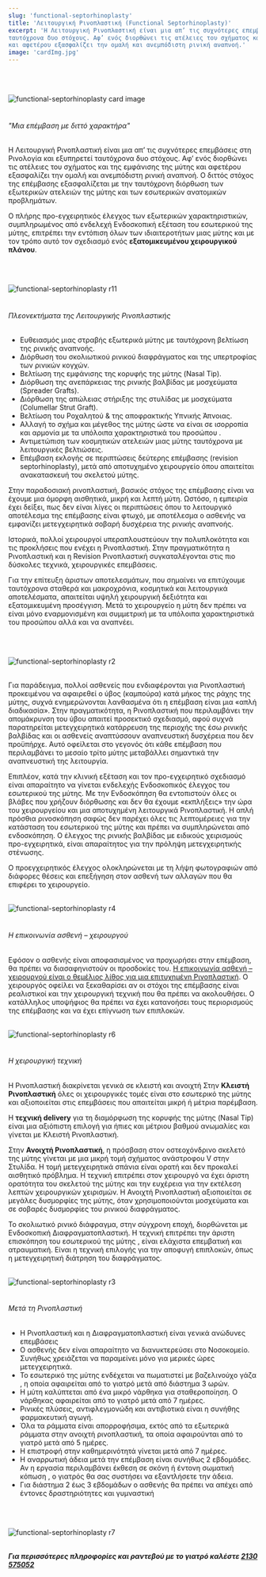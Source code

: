 ```yaml
---
slug: 'functional-septorhinoplasty'
title: 'Λειτουργική Ρινοπλαστική (Functional Septorhinoplasty)'
excerpt: 'Η Λειτουργική Ρινοπλαστική είναι μια απ’ τις συχνότερες επεμβάσεις στη Ρινολογία και εξυπηρετεί
ταυτόχρονα δυο στόχους. Αφ’ ενός διορθώνει τις ατέλειες του σχήματος και της εμφάνισης της μύτης
και αφετέρου εξασφαλίζει την ομαλή και ανεμπόδιστη ρινική αναπνοή.'
image: 'cardImg.jpg'
---
```

<br/>
<br/>

![functional-septorhinoplasty card image](cardImg.jpg)
<br/>
<br/>

###### "Μια επέμβαση με διττό χαρακτήρα"
Η Λειτουργική Ρινοπλαστική είναι μια απ’ τις συχνότερες επεμβάσεις στη Ρινολογία και εξυπηρετεί ταυτόχρονα δυο στόχους. Αφ’ ενός διορθώνει τις ατέλειες του σχήματος και της εμφάνισης της μύτης και αφετέρου εξασφαλίζει την ομαλή και ανεμπόδιστη ρινική αναπνοή. Ο διττός στόχος της επέμβασης εξασφαλίζεται με την ταυτόχρονη διόρθωση των εξωτερικών ατελειών της μύτης και των εσωτερικών ανατομικών προβλημάτων.

Ο πλήρης προ-εγχειρητικός έλεγχος των εξωτερικών χαρακτηριστικών, συμπληρωμένος από ενδελεχή Ενδοσκοπική εξέταση του εσωτερικού της μύτης, επιτρέπει την εντόπιση όλων των ιδιαιτεροτήτων μιας μύτης και με τον τρόπο αυτό τον σχεδιασμό ενός **εξατομικευμένου χειρουργικού πλάνου**.

<br/>
<br/>

![functional-septorhinoplasty r11](r11.jpg)
<br/>
<br/>

###### Πλεονεκτήματα της Λειτουργικής Ρινοπλαστικής

* Ευθειασμός μιας στραβής εξωτερικά μύτης με ταυτόχρονη βελτίωση της ρινικής αναπνοής.
* Διόρθωση του σκολιωτικού ρινικού διαφράγματος και της υπερτροφίας των ρινικών κογχών.
* Βελτίωση της εμφάνισης της κορυφής της μύτης (Nasal Tip).
* Διόρθωση της ανεπάρκειας της ρινικής βαλβίδας με μοσχεύματα (Spreader Grafts).
* Διόρθωση της απώλειας στήριξης της στυλίδας με μοσχεύματα (Columellar Strut Graft).
* Βελτίωση του Ροχαλητού & της αποφρακτικής Υπνικής Άπνοιας.
* Αλλαγή το σχήμα και μέγεθος της μύτης ώστε να είναι σε ισορροπία και αρμονία με τα υπόλοιπα χαρακτηριστικά του προσώπου .
* Αντιμετώπιση των κοσμητικών ατελειών μιας μύτης ταυτόχρονα με λειτουργικές βελτιώσεις.
* Επέμβαση εκλογής σε περιπτώσεις δεύτερης επέμβασης (revision septorhinoplasty), μετά από αποτυχημένο χειρουργείο όπου απαιτείται ανακατασκευή του σκελετού μύτης.

Στην παραδοσιακή ρινοπλαστική, βασικός στόχος της επέμβασης είναι να έχουμε μια όμορφη αισθητικά, μικρή και λεπτή μύτη. Ωστόσο, η εμπειρία έχει δείξει, πως δεν είναι λίγες οι περιπτώσεις όπου το λειτουργικό αποτέλεσμα της επέμβασης είναι φτωχό, με αποτέλεσμα ο ασθενής να εμφανίζει μετεγχειρητικά σοβαρή δυσχέρεια της ρινικής αναπνοής.

Ιστορικά, πολλοί χειρουργοί υπεραπλουστεύουν την πολυπλοκότητα και τις προκλήσεις που ενέχει η Ρινοπλαστική. Στην πραγματικότητα η Ρινοπλαστική και η Revision Ρινοπλαστική συγκαταλέγονται στις πιο δύσκολες τεχνικά, χειρουργικές επεμβάσεις.

Για την επίτευξη άριστων αποτελεσμάτων, που σημαίνει να επιτύχουμε ταυτόχρονα σταθερά και μακροχρόνια, κοσμητικά και λειτουργικά αποτελέσματα, απαιτείται υψηλή χειρουργική δεξιότητα και εξατομικευμένη προσέγγιση. Μετά το χειρουργείο η μύτη δεν πρέπει να είναι μόνο εναρμονισμένη και συμμετρική με τα υπόλοιπα χαρακτηριστικά του προσώπου αλλά και να αναπνέει.

<br/>
<br/>

![functional-septorhinoplasty r2](r2.jpg)
<br/>
<br/>

Για παράδειγμα, πολλοί ασθενείς που ενδιαφέρονται για Ρινοπλαστική προκειμένου να αφαιρεθεί ο ύβος (καμπούρα) κατά μήκος της ράχης της μύτης, συχνά ενημερώνονται λανθασμένα ότι η επέμβαση είναι μια «απλή διαδικασία». Στην πραγματικότητα, η Ρινοπλαστική που περιλαμβάνει την απομάκρυνση του ύβου απαιτεί προσεκτικό σχεδιασμό, αφού συχνά παρατηρείται μετεγχειρητικά κατάρρευση της περιοχής της έσω ρινικής βαλβίδας και οι ασθενείς αναπτύσσουν αναπνευστική δυσχέρεια που δεν προϋπήρχε. Αυτό οφείλεται στο γεγονός ότι κάθε επέμβαση που περιλαμβάνει το μεσαίο τρίτο μύτης μεταβάλλει σημαντικά την αναπνευστική της λειτουργία.

Επιπλέον, κατά την κλινική εξέταση και τον προ-εγχειρητικό σχεδιασμό είναι απαραίτητο να γίνεται ενδελεχής Ενδοσκοπικός έλεγχος του εσωτερικού της μύτης. Με την Ενδοσκόπηση θα εντοπιστούν όλες οι βλάβες που χρήζουν διόρθωσης και δεν θα έχουμε «εκπλήξεις» την ώρα του χειρουργείου και μια αποτυχημένη λειτουργικά Ρινοπλαστική. Η απλή πρόσθια ρινοσκόπηση σαφώς δεν παρέχει όλες τις λεπτομέρειες για την κατάσταση του εσωτερικού της μύτης και πρέπει να συμπληρώνεται από ενδοσκόπηση. Ο έλεγχος της ρινικής βαλβίδας με ειδικούς χειρισμούς προ-εγχειρητικά, είναι απαραίτητος για την πρόληψη μετεγχειρητικής στένωσης.

Ο προεγχειρητικός έλεγχος ολοκληρώνεται με τη λήψη φωτογραφιών από διάφορες θέσεις και επεξήγηση στον ασθενή των αλλαγών που θα επιφέρει το χειρουργείο.
<br/>
<br/>

![functional-septorhinoplasty r4](r4.jpg)
<br/>
<br/>

###### Η επικοινωνία ασθενή – χειρουργού
Εφόσον ο ασθενής είναι αποφασισμένος να προχωρήσει στην επέμβαση, θα πρέπει να διασαφηνιστούν οι προσδοκίες του. 
<u>Η επικοινωνία ασθενή – χειρουργού είναι ο θεμέλιος λίθος για μια επιτυχημένη Ρινοπλαστική</u>.
Ο χειρουργός οφείλει να ξεκαθαρίσει αν οι στόχοι της επέμβασης είναι ρεαλιστικοί και την χειρουργική τεχνική που θα πρέπει να ακολουθήσει. Ο κατάλληλος υποψήφιος θα πρέπει να έχει κατανοήσει τους περιορισμούς της επέμβασης και να έχει επίγνωση των επιπλοκών.
<br/>
<br/>

![functional-septorhinoplasty r6](r6.jpg)
<br/>
<br/>


###### Η χειρουργική τεχνική
Η Ρινοπλαστική διακρίνεται γενικά σε κλειστή και ανοιχτή
Στην **Κλειστή Ρινοπλαστική** όλες οι χειρουργικές τομές είναι στο εσωτερικό της μύτης και αξιοποιείται στις επεμβάσεις που απαιτείται μικρή ή μέτρια παρέμβαση.

Η **τεχνική delivery** για τη διαμόρφωση της κορυφής της μύτης (Nasal Tip) είναι μια αξιόπιστη επιλογή για ήπιες και μέτριου βαθμού ανωμαλίες και γίνεται με Κλειστή Ρινοπλαστική.

Στην **Ανοιχτή Ρινοπλαστική**, η πρόσβαση στον οστεοχόνδρινο σκελετό της μύτης γίνεται με μια μικρή τομή σχήματος ανάστροφου V στην Στυλίδα. Η τομή μετεγχειρητικά σπάνια είναι ορατή και δεν προκαλεί αισθητικό πρόβλημα. Η τεχνική επιτρέπει στον χειρουργό να έχει άριστη ορατότητα του σκελετού της μύτης και την ευχέρεια για την εκτέλεση λεπτών χειρουργικών χειρισμών. Η Ανοιχτή Ρινοπλαστική αξιοποιείται σε μεγάλες δυσμορφίες της μύτης, όταν χρησιμοποιούνται μοσχεύματα και σε σοβαρές δυσμορφίες του ρινικού διαφράγματος.

Το σκολιωτικό ρινικό διάφραγμα, στην σύγχρονη εποχή, διορθώνεται με Ενδοσκοπική Διαφραγματοπλαστική. Η τεχνική επιτρέπει την άριστη επισκόπηση του εσωτερικού της μύτης , είναι ελάχιστα επεμβατική και ατραυματική. Είναι η τεχνική επιλογής για την αποφυγή επιπλοκών, όπως η μετεγχειρητική διάτρηση του διαφράγματος.
<br/>
<br/>

![functional-septorhinoplasty r3](r3.jpg)
<br/>
<br/>

###### Μετά τη Ρινοπλαστική
* Η Ρινοπλαστική και η Διαφραγματοπλαστική είναι γενικά ανώδυνες επεμβάσεις
* Ο ασθενής δεν είναι απαραίτητο να διανυκτερεύσει στο Νοσοκομείο. Συνήθως χρειάζεται να παραμείνει μόνο για μερικές ώρες μετεγχειρητικά.
* Το εσωτερικό της μύτης ενδέχεται να πωματιστεί με βαζελινούχο γάζα , η οποία αφαιρείται από το γιατρό μετά από διάστημα 3 ωρών.
* Η μύτη καλύπτεται από ένα μικρό νάρθηκα για σταθεροποίηση. Ο νάρθηκας αφαιρείται από το γιατρό μετά από 7 ημέρες.
* Ρινικές πλύσεις, αντιφλεγμονώδη και αντιβιοτικά είναι η συνήθης φαρμακευτική αγωγή.
* Όλα τα ράμματα είναι απορροφήσιμα, εκτός από τα εξωτερικά ράμματα στην ανοιχτή ρινοπλαστική, τα οποία αφαιρούνται από το γιατρό μετά από 5 ημέρες.
* Η επιστροφή στην καθημερινότητά γίνεται μετά από 7 ημέρες.
* Η αναρρωτική άδεια μετά την επέμβαση είναι συνήθως 2 εβδομάδες. Αν η εργασία περιλαμβάνει έκθεση σε σκόνη ή έντονη σωματική κόπωση , ο γιατρός θα σας συστήσει να εξαντλήσετε την άδεια.
* Για διάστημα 2 έως 3 εβδομάδων ο ασθενής θα πρέπει να απέχει από έντονες δραστηριότητες και γυμναστική
<br/>
<br/>

![functional-septorhinoplasty r7](r7.jpg)
<br/>
<br/>


***Για περισσότερες πληροφορίες και ραντεβού με το γιατρό καλέστε [2130 575052](tel:2130575052 "2130 575052")***